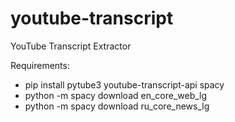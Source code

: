 # youtube-transcript

YouTube Transcript Extractor

Requirements:

- pip install pytube3 youtube-transcript-api spacy
- python -m spacy download en_core_web_lg
- python -m spacy download ru_core_news_lg

